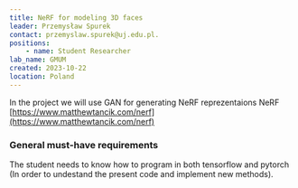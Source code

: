```yaml
---
title: NeRF for modeling 3D faces
leader: Przemysław Spurek
contact: przemyslaw.spurek@uj.edu.pl.
positions:
    - name: Student Researcher
lab_name: GMUM
created: 2023-10-22
location: Poland
---
```


In the project we will use GAN for generating NeRF reprezentaions NeRF [https://www.matthewtancik.com/nerf](https://www.matthewtancik.com/nerf)

### General must-have requirements

The student needs to know how to program in both tensorflow and pytorch (In order to undestand the present code and implement new methods).
